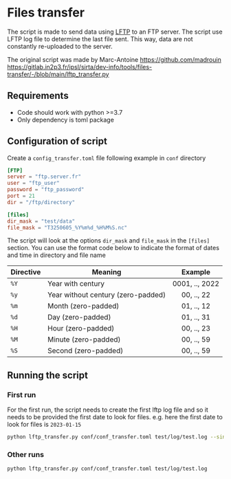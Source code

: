 # Files transfer

The script is made to send data using [LFTP](https://linux.die.net/man/1/lftp) to an FTP server. The script use LFTP log file to determine the last file sent. This way, data are not constantly re-uploaded to the server. 

The original script was made by Marc-Antoine https://github.com/madrouin https://gitlab.in2p3.fr/ipsl/sirta/dev-info/tools/files-transfer/-/blob/main/lftp_transfer.py

## Requirements

- Code should work with python >=3.7
- Only dependency is toml package

## Configuration of script

Create a `config_transfer.toml` file following example in `conf` directory

```toml
[FTP]
server = "ftp.server.fr"
user = "ftp_user"
password = "ftp_password"
port = 21
dir = "/ftp/directory"

[files]
dir_mask = "test/data"
file_mask = "T3250605_%Y%m%d_%H%M%S.nc"
```

The script will look at the options `dir_mask` and `file_mask` in the `[files]` section. You can use the format code below to indicate the format of dates and time in directory and file name

| Directive | Meaning                            |    Example     |
| --------- | ---------------------------------- | :------------: |
| `%Y`      | Year with century                  | 0001, .., 2022 |
| `%y`      | Year without century (zero-padded) |   00, .., 22   |
| `%m`      | Month (zero-padded)                |   01, .., 12   |
| `%d`      | Day (zero-padded)                  |   01, .., 31   |
| `%H`      | Hour (zero-padded)                 |   00, .., 23   |
| `%M`      | Minute (zero-padded)               |   00, .., 59   |
| `%S`      | Second (zero-padded)               |   00, .., 59   |


## Running the script

### First run

For the first run, the script needs to create the first  lftp log file and so it needs to be provided the first date to look for files. e.g. here the first date to look for files is `2023-01-15`

```bash
python lftp_transfer.py conf/conf_transfer.toml test/log/test.log --since '2023-01-15'
```

### Other runs

```bash
python lftp_transfer.py conf/conf_transfer.toml test/log/test.log
```





